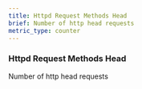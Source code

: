 ```yaml
---
title: Httpd Request Methods Head
brief: Number of http head requests
metric_type: counter
---
```

### Httpd Request Methods Head

Number of http head requests